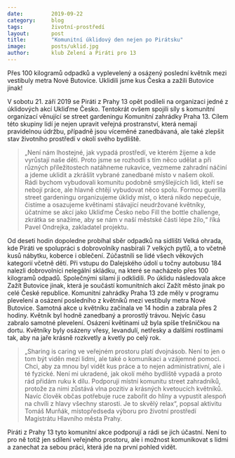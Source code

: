 ```yaml
---
date:         2019-09-22
category:     blog
tags:         životní-prostředí
layout:       post
title:        "Komunitní úklidový den nejen po Pirátsku"
image:        posts/uklid.jpg
author:       klub Zelení a Piráti pro 13
---
```


Přes 100 kilogramů odpadků a vyplevelený a osázený poslední květník mezi vestibuly metra Nové Butovice. Uklidili jsme kus Česka a zažili Butovice jinak!

V sobotu 21. září 2019 se Piráti z Prahy 13 opět podíleli na organizaci jedné z úklidových akcí Ukliďme Česko. Tentokrát ovšem spojili síly s komunitní organizací věnující se street gardeningu Komunitní zahrádky Praha 13. Cílem této skupiny lidí je nejen upravit veřejná prostranství, která nemají pravidelnou údržbu, případně jsou víceměné zanedbávaná, ale také zlepšit stav životního prostředí v okolí svého bydliště. 

> „Není nám lhostejné, jak vypadá prostředí, ve kterém žijeme a kde vyrůstají naše děti. Proto jsme se rozhodli s tím něco udělat a při různých příležitostech natáhneme rukavice, vezmeme zahradní náčiní a jdeme uklidit a zkrášlit vybrané zanedbané místo v našem okolí. Rádi bychom vybudovali komunitu podobně smýšlejících lidi, kteří se nebojí práce, ale hlavně chtějí vybudovat něco spolu. Formou guerilla street gardeningu organizujeme úklidy míst, o která nikdo nepečuje, čistíme a osazujeme květinami stávající neudržované květníky, účatníme se akcí jako Ukliďme Česko nebo Fill the bottle challenge, zkrátka se snažíme, aby se nám v naší městské části lépe žilo,“ říká Pavel Ondrejka, zakladatel projektu. 

Od deseti hodin dopoledne probíhal sběr odpadků na sídlišti Velká ohrada, kde Piráti ve spolupráci s dobrovolníky nasbírali 7 velkých pytlů, a to včetně kusů nábytku, koberce i oblečení. Zúčastnili se lidé všech věkových kategorií včetně dětí. Při vstupu do Dalejského údolí u točny autobusu 184 nalezli dobrovolníci nelegální skládku, na které se nacházelo přes 100 kilogramů odpadů. Společnými silami ji odklidili. Po úklidu následovala akce Zažít Butovice jinak, která je součástí komunitních akcí Zažít město jinak po celé České republice. Komunitní zahrádky Praha 13 zde měly v programu plevelení a osázení posledního z květníků mezi vestibuly metra Nové Butovice. Samotná akce u květníku začínala ve 14 hodin a zabrala přes 2 hodiny. Květník byl hodně zanedbaný a prorostlý trávou. Nejvíc času zabralo samotné plevelení. Osázení květinami už byla spíše třešničkou na dortu. Květníky byly osázeny vřesy, levandulí, netřesky a dalšími rostlinami tak, aby na jaře krásně rozkvetly a kvetly po celý rok. 

> „Sharing is caring ve veřejném prostoru platí dvojnásob. Není to jen o tom být viděn mezi lidmi, ale také o komunikaci a vzájemné pomoci. Chci, aby za mnou byl vidět kus práce a to nejen administrativní, ale i té fyzické. Není mi ukradené, jak okolí mého bydliště vypadá a proto rád přidám ruku k dílu. Podporuji místní komunitu street zahradníků, protože za nimi zůstává vlna pozitiv a krásných kvetoucích květníků. Navíc člověk občas potřebuje ruce zabořit do hlíny a vypustit alespoň na chvíli z hlavy všechny starosti. Je to skvělý relax“, popsal aktivitu Tomáš Murňák, místopředseda výboru pro životní prostředí Magistrátu Hlavního města Prahy. 

Piráti z Prahy 13 tyto komunitní akce podporují a rádi se jich účastní. Není to pro ně totiž jen sdílení veřejného prostoru, ale i možnost komunikovat s lidmi a zanechat za sebou práci, která jde na první pohled vidět.
